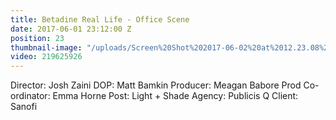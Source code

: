 ```yaml
---
title: Betadine Real Life - Office Scene
date: 2017-06-01 23:12:00 Z
position: 23
thumbnail-image: "/uploads/Screen%20Shot%202017-06-02%20at%2012.23.08%20pm.png"
video: 219625926
---
```


Director: Josh Zaini
DOP: Matt Bamkin
Producer: Meagan Babore
Prod Co-ordinator: Emma Horne
Post: Light + Shade 
Agency: Publicis Q
Client: Sanofi
